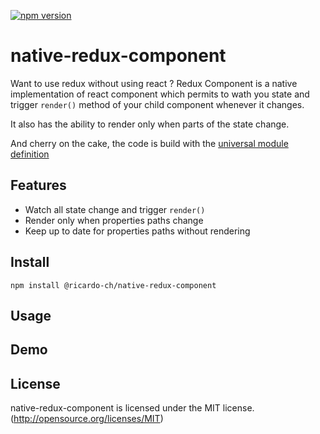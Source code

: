[![npm version](https://badge.fury.io/js/%40ricardo-ch%2Fnative-redux-component.svg)](https://badge.fury.io/js/%40ricardo-ch%2Fnative-redux-component)

# native-redux-component

Want to use redux without using react ? Redux Component is a native implementation of react component which permits to wath you state and trigger `render()` method of your child component whenever it changes.

It also has the ability to render only when parts of the state change.

And cherry on the cake, the code is build with the [universal module definition](https://github.com/umdjs/umd/)

## Features
- Watch all state change and trigger `render()`
- Render only when properties paths change
- Keep up to date for properties paths without rendering

## Install

`npm install @ricardo-ch/native-redux-component`

## Usage

## Demo

## License
native-redux-component is licensed under the MIT license. (http://opensource.org/licenses/MIT)
